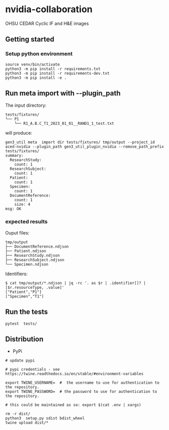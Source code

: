 # nvidia-collaboration
OHSU CEDAR Cyclic IF and H&amp;E images

## Getting started

### Setup python environment

```commandline
source venv/bin/activate
python3 -m pip install -r requirements.txt
python3 -m pip install -r requirements-dev.txt  
python3 -m pip install -e .
```

## Run meta import with --plugin_path

The input directory:

```
tests/fixtures/
└── P1
    └── R1_A.B.C_T1_2023_01_01__RAND1_1_test.txt
```

will produce:

```
gen3_util meta  import dir tests/fixtures/ tmp/output --project_id aced-nvidia --plugin_path gen3_util_plugin_nvidia --remove_path_prefix tests/fixtures/
summary:
  ResearchStudy:
    count: 1
  ResearchSubject:
    count: 1
  Patient:
    count: 1
  Specimen:
    count: 1
  DocumentReference:
    count: 1
    size: 4
msg: OK

```

### expected results

Ouput files:

```
tmp/output
├── DocumentReference.ndjson
├── Patient.ndjson
├── ResearchStudy.ndjson
├── ResearchSubject.ndjson
└── Specimen.ndjson
```

Identifiers:

```
$ cat tmp/output/*.ndjson | jq -rc '. as $r | .identifier[]? | [$r.resourceType, .value]'
["Patient","P1"]
["Specimen","T1"]
```


## Run the tests

```
pytest  tests/
```
## Distribution

- PyPi

```
# update pypi

# pypi credentials - see https://twine.readthedocs.io/en/stable/#environment-variables

export TWINE_USERNAME=  #  the username to use for authentication to the repository.
export TWINE_PASSWORD=  # the password to use for authentication to the repository.

# this could be maintained as so: export $(cat .env | xargs)

rm -r dist/
python3  setup.py sdist bdist_wheel
twine upload dist/*
```
